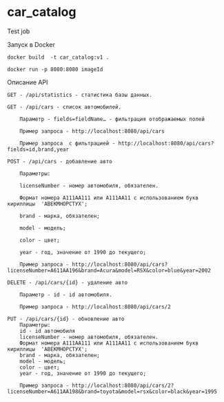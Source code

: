 # car_catalog
Test job

Запуск в Docker

    docker build  -t car_catalog:v1 .

    docker run -p 8080:8080 imageId

Описание API

    GET - /api/statistics - статистика базы данных.

    GET - /api/cars - список автомобилей.

        Параметр - fields=fieldName… - фильтрация отображаемых полей

        Пример запроса - http://localhost:8080/api/cars

        Пример запроса  c фильтрацией - http://localhost:8080/api/cars?fields=id,brand,year

    POST - /api/cars - добавление авто

        Параметры: 

        licenseNumber - номер автомобиля, обязателен. 

        Формат номера A111AA111 или A111AA11 с использованием букв кириллицы  'АВЕКМНОРСТУХ';

        brand - марка, обязателен;

        model - модель;

        color - цвет;

        year - год, значение от 1990 до текущего;

        Пример запроса - http://localhost:8080/api/cars?licenseNumber=А611АА196&brand=Acura&model=RSX&color=blue&year=2002
 
    DELETE - /api/cars/{id} - удаление авто
    
        Параметр - id - id автомобиля.
 
        Пример запроса - http://localhost:8080/api/cars/2
 
    PUT - /api/cars/{id} - обновление авто
        Параметры: 
        id - id автомобиля
        licenseNumber - номер автомобиля, обязателен. 
        Формат номера A111AA111 или A111AA11 с использованием букв кириллицы  'АВЕКМНОРСТУХ';
        brand - марка, обязателен;
        model - модель;
        color - цвет;
        year - год, значение от 1990 до текущего;

        Пример запроса - http://localhost:8080/api/cars/2?licenseNumber=А611АА198&brand=toyota&model=rsx&color=black&year=1995
